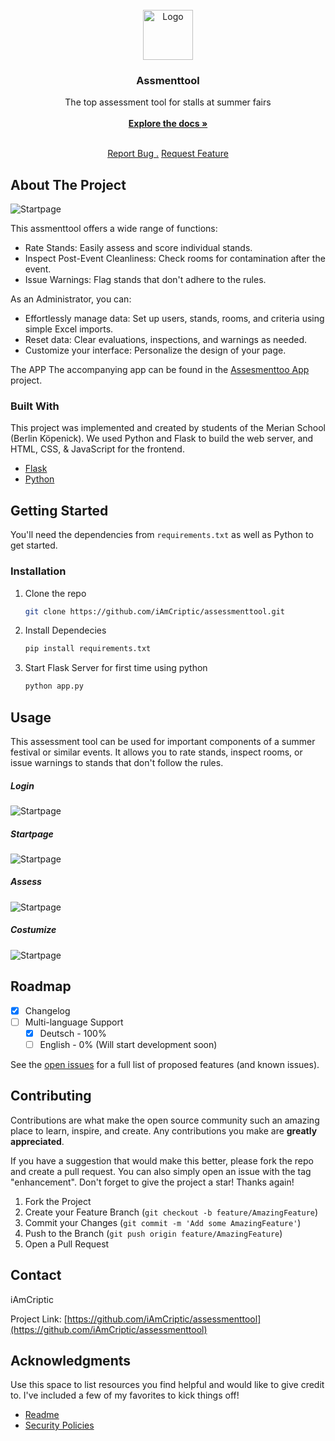 
<br/>
<div align="center">
<a href="https://github.com/ShaanCoding/ReadME-Generator">
<img src="https://github.com/iAmCriptic/assessmenttool/blob/main/datas/logo.png?raw=true" alt="Logo" width="80" height="80">
</a>
<h3 align="center">Assmenttool</h3>
<p align="center">
The top assessment tool for stalls at summer fairs
<br/>
<br/>
<a href="https://github.com/iAmCriptic/assessmenttool/"><strong>Explore the docs »</strong></a>
<br/>
<br/>
  
<a href="https://github.com/iAmCriptic/assessmenttool/issues/new?template=bug_report.md">Report Bug .</a>
<a href="https://github.com/iAmCriptic/assessmenttool/issues/new?template=feature_request.md">Request Feature</a>
</p>
</div>

## About The Project

![Startpage ](https://github.com/iAmCriptic/assessmenttool/blob/main/datas/Tool_Showcase/Screenshot%202025-06-22%20180100.png?raw=true)

This assmenttool offers a wide range of functions:

- Rate Stands: Easily assess and score individual stands.
- Inspect Post-Event Cleanliness: Check rooms for contamination after the event.
- Issue Warnings: Flag stands that don't adhere to the rules.


As an Administrator, you can:

- Effortlessly manage data: Set up users, stands, rooms, and criteria using simple Excel imports.
- Reset data: Clear evaluations, inspections, and warnings as needed.
- Customize your interface: Personalize the design of your page.



The APP
The accompanying app can be found in the  [Assesmenttoo App](https://github.com/iAmCriptic/assessmenttool_app) project.
### Built With

This project was implemented and created by students of the Merian School (Berlin Köpenick). We used Python and Flask to build the web server, and HTML, CSS, & JavaScript for the frontend.

- [Flask](https://flask.palletsprojects.com/en/stable/)
- [Python](https://www.python.org/)
## Getting Started

You'll need the dependencies from   ```requirements.txt``` as well as Python to get started.
### Installation


1. Clone the repo
   ```sh
   git clone https://github.com/iAmCriptic/assessmenttool.git
   ```
3. Install Dependecies
   ```sh
   pip install requirements.txt
   ```
4. Start Flask Server for first time using python
   ```sh
   python app.py
   ```
## Usage

This assessment tool can be used for important components of a summer festival or similar events. It allows you to rate stands, inspect rooms, or issue warnings to stands that don't follow the rules.

##### Login
![Startpage ](https://github.com/iAmCriptic/assessmenttool/blob/main/datas/Tool_Showcase/Screenshot%202025-06-22%20180020.png?raw=true)

##### Startpage
![Startpage ](https://github.com/iAmCriptic/assessmenttool/blob/main/datas/Tool_Showcase/Screenshot%202025-06-22%20180044.png?raw=true)

##### Assess 
![Startpage ](https://github.com/iAmCriptic/assessmenttool/blob/main/datas/Tool_Showcase/Screenshot%202025-06-22%20180127.png?raw=true)

##### Costumize
 ![Startpage ](https://github.com/iAmCriptic/assessmenttool/blob/main/datas/Tool_Showcase/Screenshot%202025-06-22%20180118.png?raw=true)
## Roadmap

- [x] Changelog
- [ ] Multi-language Support
  - [x] Deutsch - 100%
  - [ ] English - 0% (Will start development soon)

See the [open issues](https://github.com/iAmCriptic/assessmenttool/issues) for a full list of proposed features (and known issues).
## Contributing

Contributions are what make the open source community such an amazing place to learn, inspire, and create. Any contributions you make are **greatly appreciated**.

If you have a suggestion that would make this better, please fork the repo and create a pull request. You can also simply open an issue with the tag "enhancement".
Don't forget to give the project a star! Thanks again!

1. Fork the Project
2. Create your Feature Branch (`git checkout -b feature/AmazingFeature`)
3. Commit your Changes (`git commit -m 'Add some AmazingFeature'`)
4. Push to the Branch (`git push origin feature/AmazingFeature`)
5. Open a Pull Request
## Contact

iAmCriptic

Project Link: [https://github.com/iAmCriptic/assessmenttool](https://github.com/iAmCriptic/assessmenttool)
## Acknowledgments

Use this space to list resources you find helpful and would like to give credit to. I've included a few of my favorites to kick things off!


- [Readme](https://github.com/iAmCriptic/assessmenttool?tab=readme-ov-file)
- [Security Policies](https://github.com/iAmCriptic/assessmenttool?tab=security-ov-file)
